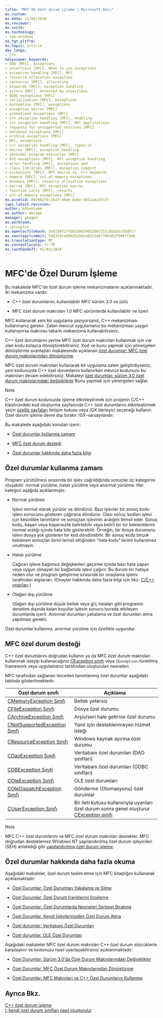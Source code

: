 ```yaml
---
title: "MFC'de özel durum işleme | Microsoft Docs"
ms.custom: 
ms.date: 11/04/2016
ms.reviewer: 
ms.suite: 
ms.technology:
- cpp-windows
ms.tgt_pltfrm: 
ms.topic: article
dev_langs:
- C++
helpviewer_keywords:
- DAO [MFC], exceptions
- assertions [MFC], When to use exceptions
- exception handling [MFC], MFC
- resource allocation exception
- resources [MFC], allocating
- keywords [MFC], exception handling
- errors [MFC], detected by assertions
- ODBC exceptions [MFC]
- serialization [MFC], exceptions
- Automation [MFC], exceptions
- exception macros [MFC]
- predefined exceptions [MFC]
- C++ exception handling [MFC], enabling
- C++ exception handling [MFC], MFC applications
- requests for unsupported services [MFC]
- database exceptions [MFC]
- archive exceptions [MFC]
- MFC, exceptions
- C++ exception handling [MFC], types of
- macros [MFC], exception handling
- abnormal program execution [MFC]
- OLE exceptions [MFC], MFC exception handling
- error handling [MFC], exceptions and
- class libraries [MFC], exception support
- exceptions [MFC], MFC macros vs. C++ keywords
- memory [MFC], out-of-memory exceptions
- Windows [MFC], resource allocation exceptions
- macros [MFC], MFC exception macros
- function calls [MFC], results
- out-of-memory exceptions [MFC]
ms.assetid: 0926627d-2ba7-44a6-babe-d851a4a2517c
caps.latest.revision: 
author: mikeblome
ms.author: mblome
manager: ghogen
ms.workload:
- cplusplus
ms.openlocfilehash: 544130f27fb01d0d29652087351c8a5bbc5bd5c7
ms.sourcegitcommit: 54035dce0992ba5dce0323d67f86301f994ff3db
ms.translationtype: MT
ms.contentlocale: tr-TR
ms.lasthandoff: 01/03/2018
---
```

# <a name="exception-handling-in-mfc"></a>MFC'de Özel Durum İşleme
Bu makalede MFC'de özel durum işleme mekanizmalarını açıklanmaktadır. İki mekanizma vardır:  
  
-   C++ özel durumlarını, kullanılabilir MFC sürüm 3.0 ve üstü  
  
-   MFC özel durum makroları 1.0 MFC sürümlerde kullanılabilir ve üzeri  
  
 MFC kullanarak yeni bir uygulama yazıyorsanız, C++ mekanizması kullanmanız gerekir. Zaten mevcut uygulamanız bu mekanizması yaygın kullanıyorsa makrosu tabanlı mekanizma kullanabilirsiniz.  
  
 C++ özel durumlarını yerine MFC özel durum makroları kullanmak için var olan kodu kolayca dönüştürebilirsiniz. Kod ve bunu yapmak için yönergeleri dönüştürme avantajları makalesinde açıklanan [özel durumlar: MFC özel durum makrolarından dönüştürme](../mfc/exceptions-converting-from-mfc-exception-macros.md).  
  
 MFC özel durum makroları kullanarak bir uygulama zaten geliştirdiyseniz, yeni kodunuzda C++ özel durumlarını kullanırken mevcut kodunuzu bu makroları devam edebilirsiniz. Makaleyi [özel durumlar: sürüm 3.0 özel durum makrolarındaki değişiklikler](../mfc/exceptions-changes-to-exception-macros-in-version-3-0.md) Bunu yapmak için yönergeleri sağlar.  
  
> [!NOTE]
>  C++ özel durum kodunuzda işleme etkinleştirmek için projenin C/C++ klasöründeki kod oluşturma sayfasında C++ özel durumlarını etkinleştirmek seçin [özellik sayfaları](../ide/property-pages-visual-cpp.md) iletişim kutusu veya /GX derleyici seçeneği kullanın. Özel durum işleme devre dışı bırakır /GX-varsayılandır.  
  
 Bu makalede aşağıdaki konuları içerir:  
  
-   [Özel durumlar kullanma zamanı](#_core_when_to_use_exceptions)  
  
-   [MFC özel durum desteği](#_core_mfc_exception_support)  
  
-   [Özel durumlar hakkında daha fazla bilgi](#_core_further_reading_about_exceptions)  
  
##  <a name="_core_when_to_use_exceptions"></a>Özel durumlar kullanma zamanı  
 Program yürütülmesi sırasında bir işlev çağrıldığında sonuçlar üç kategorisi oluşabilir: normal yürütme, hatalı yürütme veya anormal yürütme. Her kategori aşağıda açıklanmıştır.  
  
-   Normal yürütme  
  
     İşlevi normal olarak yürütür ve döndürür. Bazı işlevler bir sonuç kodu işlevi sonucunu gösteren çağırana döndürür. Olası sonuç kodları işlevi için kesinlikle tanımlanır ve sonuçtan işlevinin aralığını temsil eder. Sonuç kodu, başarı veya başarısızlık belirtebilir veya belirli bir tür beklentilerini normal aralığı içinde hata bile gösterebilir. Örneğin, bir dosya durumunu işlevi dosya yok gösteren bir kod döndürebilir. Bir sonuç kodu birçok beklenen sonuçları birini temsil ettiğinden "hata kodu" terimi kullanılmaz unutmayın.  
  
-   Hatalı yürütme  
  
     Çağıran işleve bağımsız değişkenleri geçirme içinde bazı hata yapan veya uygun olmayan bir bağlamda işlevi çağırır. Bu durum bir hataya neden olur ve program geliştirme sırasında bir onaylama işlemi tarafından algılanan. (Onaylar hakkında daha fazla bilgi için bkz: [C/C++ onayları](/visualstudio/debugger/c-cpp-assertions).)  
  
-   Olağan dışı yürütme  
  
     Olağan dışı yürütme düşük bellek veya g/ç hataları gibi programın denetimi dışında kalan koşullar işlevin sonucu burada etkileyen durumlarda içerir. Anormal durumları yakalama ve özel durumları atma yapılması gerekir.  
  
 Özel durumlar kullanma, anormal yürütme için özellikle uygundur.  
  
##  <a name="_core_mfc_exception_support"></a>MFC özel durum desteği  
 C++ özel durumlarını doğrudan kullanın ya da MFC özel durum makroları kullanmak isteyip kullanacağınız [CException sınıfı](../mfc/reference/cexception-class.md) veya `CException`-türetilmiş framework veya uygulamanız tarafından oluşturulan nesneleri.  
  
 MFC tarafından sağlanan önceden tanımlanmış özel durumlar aşağıdaki tabloda gösterilmektedir.  
  
|Özel durum sınıfı|Açıklama|  
|---------------------|-------------|  
|[CMemoryException Sınıfı](../mfc/reference/cmemoryexception-class.md)|Bellek yetersiz|  
|[CFileException Sınıfı](../mfc/reference/cfileexception-class.md)|Dosya özel durumu|  
|[CArchiveException Sınıfı](../mfc/reference/carchiveexception-class.md)|Arşiv/seri hale getirme özel durumu|  
|[CNotSupportedException Sınıfı](../mfc/reference/cnotsupportedexception-class.md)|Yanıt için desteklenmeyen hizmet isteği|  
|[CResourceException Sınıfı](../mfc/reference/cresourceexception-class.md)|Windows kaynak ayırma özel durumu|  
|[CDaoException Sınıfı](../mfc/reference/cdaoexception-class.md)|Veritabanı özel durumları (DAO sınıfları)|  
|[CDBException Sınıfı](../mfc/reference/cdbexception-class.md)|Veritabanı özel durumları (ODBC sınıfları)|  
|[COleException Sınıfı](../mfc/reference/coleexception-class.md)|OLE özel durumları|  
|[COleDispatchException Sınıfı](../mfc/reference/coledispatchexception-class.md)|Gönderme (Otomasyonu) özel durumlar|  
|[CUserException Sınıfı](../mfc/reference/cuserexception-class.md)|Bir ileti kutusu kullanıcıyla uyarıları özel durum sonra genel oluşturur [CException sınıfı](../mfc/reference/cexception-class.md)|  
  
> [!NOTE]
>  MFC C++ özel durumlarını ve MFC özel durum makroları destekler. MFC doğrudan desteklemez Windows NT yapılandırılmış özel durum işleyicileri (SEH) anlatıldığı gibi [yapılandırılmış özel durum işleme](http://msdn.microsoft.com/library/windows/desktop/ms680657).  
  
##  <a name="_core_further_reading_about_exceptions"></a>Özel durumlar hakkında daha fazla okuma  
 Aşağıdaki makaleler, özel durum teslim etme için MFC kitaplığını kullanarak açıklamaktadır:  
  
-   [Özel Durumlar: Özel Durumları Yakalama ve Silme](../mfc/exceptions-catching-and-deleting-exceptions.md)  
  
-   [Özel Durumlar: Özel Durum İçeriklerini İnceleme](../mfc/exceptions-examining-exception-contents.md)  
  
-   [Özel Durumlar: Özel Durumlarda Nesneleri Serbest Bırakma](../mfc/exceptions-freeing-objects-in-exceptions.md)  
  
-   [Özel Durumlar: Kendi İşlevlerinizden Özel Durum Atma](../mfc/exceptions-throwing-exceptions-from-your-own-functions.md)  
  
-   [Özel durumlar: Veritabanı Özel Durumları](../mfc/exceptions-database-exceptions.md)  
  
-   [Özel durumlar: OLE Özel Durumları](../mfc/exceptions-ole-exceptions.md)  
  
 Aşağıdaki makaleler MFC özel durum makroları C++ özel durum sözcüklerle karşılaştırır ve kodunuzu nasıl uyarlayabilirsiniz açıklanmaktadır:  
  
-   [Özel Durumlar: Sürüm 3.0'da Özel Durum Makrolarındaki Değişiklikler](../mfc/exceptions-changes-to-exception-macros-in-version-3-0.md)  
  
-   [Özel Durumlar: MFC Özel Durum Makrolarından Dönüştürme](../mfc/exceptions-converting-from-mfc-exception-macros.md)  
  
-   [Özel Durumlar: MFC Makroları ve C++ Özel Durumlarını Kullanma](../mfc/exceptions-using-mfc-macros-and-cpp-exceptions.md)  
  
## <a name="see-also"></a>Ayrıca Bkz.  
 [C++ özel durum işleme](../cpp/cpp-exception-handling.md)   
 [I: kendi özel durum sınıfları nasıl oluşturulur](http://go.microsoft.com/fwlink/p/?linkid=128045)

